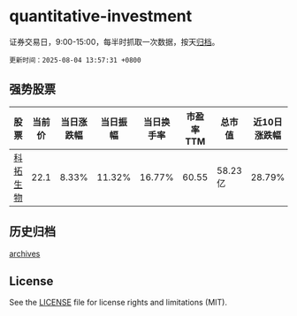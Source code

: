 # quantitative-investment

证券交易日，9:00-15:00，每半时抓取一次数据，按天[归档](archives)。

`更新时间：2025-08-04 13:57:31 +0800`

## 强势股票

|股票|当前价|当日涨跌幅|当日振幅|当日换手率|市盈率TTM|总市值|近10日涨跌幅|
|----|----|----|----|----|----|----|----|
|[科拓生物](https://xueqiu.com/S/SZ300858)|22.1|8.33%|11.32%|16.77%|60.55|58.23亿|28.79%|

## 历史归档

[archives](archives)

## License

See the [LICENSE](LICENSE) file for license rights and limitations (MIT).